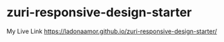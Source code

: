 # zuri-responsive-design-starter

My Live Link
https://ladonaamor.github.io/zuri-responsive-design-starter/
